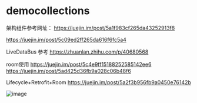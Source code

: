 # democollections

架构组件参考网址：
https://juejin.im/post/5a1f983cf265da43252913f8

https://juejin.im/post/5c09ed2ff265da616f6fc5a4

LiveDataBus 参考
https://zhuanlan.zhihu.com/p/40680568

room使用
https://juejin.im/post/5c4e9ff15188252585142ee6
https://juejin.im/post/5ad425d36fb9a028c06b48f6

Lifecycle+Retrofit+Room
https://juejin.im/post/5a2f3b956fb9a0450e76142b

![image](https://user-gold-cdn.xitu.io/2018/6/19/1641699fa4a1be55?imageView2/0/w/1280/h/960/format/webp/ignore-error/1)

